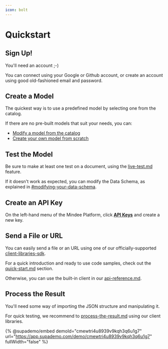 ```yaml
---
icon: bolt
---
```


# Quickstart

## Sign Up!

You'll need an account ;-)

You can connect using your Google or Github account, or create an account using good old-fashioned email and password.

## Create a Model

The quickest way is to use a predefined model by selecting one from the catalog.

If there are no pre-built models that suit your needs, you can:

* [Modify a model from the catalog](defining-a-model.md#from-an-existing-model)
* [Create your own model from scratch](defining-a-model.md#from-scratch)

## Test the Model

Be sure to make at least one test on a document, using the [live-test.md](../models/live-test.md "mention") feature.

If it doesn't work as expected, you can modify the Data Schema, as explained in [#modifying-your-data-schema](../models/models-overview.md#modifying-your-data-schema "mention").

## Create an API Key

On the left-hand menu of the Mindee Platform, click [**API Keys**](https://app.mindee.com/api-keys) and create a new key.

## Send a File or URL

You can easily send a file or an URL using one of our officially-supported [client-libraries-sdk](../integrations/client-libraries-sdk/ "mention").

For a quick introduction and ready to use code samples, check out the [quick-start.md](../integrations/client-libraries-sdk/quick-start.md "mention") section.

Otherwise, you can use the built-in client in our [api-reference.md](../integrations/api-reference.md "mention").

## Process the Result

You'll need some way of importing the JSON structure and manipulating it.

For quick testing, we recommend to [process-the-result.md](../integrations/client-libraries-sdk/process-the-result.md "mention") using our client libraries.

{% @supademo/embed demoId="cmewtri4u8939v9kqh3q6u1g7" url="https://app.supademo.com/demo/cmewtri4u8939v9kqh3q6u1g7" fullWidth="false" %}

